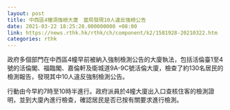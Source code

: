 ```yaml
---
layout: post
title: 中西區4幢須強檢大廈　當局發現10人違反強檢公告
date: 2021-03-22 18:25:28.000000000 +08:00
link: https://news.rthk.hk/rthk/ch/component/k2/1581928-20210322.htm
categories: rthk
---
```


政府多個部門在中西區4幢早前被納入強制檢測公告的大廈執法，包括活倫臺1至4號的活倫閣、福臨閣、嘉倫軒及衛城道9A-9C號活倫大廈，檢查了約130名居民的檢測報告，發現其中10人違反強制檢測公告。

行動由今早約7時至10時半進行。政府派員於4幢大廈出入口查核住客的檢測證明，並到大廈內進行檢查，確認居民是否已按有關要求進行檢測。
